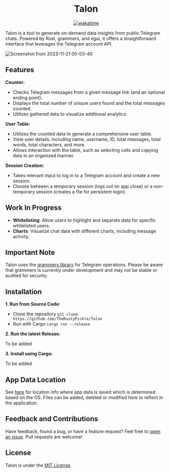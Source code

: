 <div align="center"><h1>Talon</h1></div>
<div align="center">
<a href="https://wakatime.com/badge/github/TheRustyPickle/Talon"><img src="https://wakatime.com/badge/github/TheRustyPickle/Talon.svg" alt="wakatime"></a>
</div>

Talon is a tool to generate on-demand data insights from public Telegram chats. Powered by Rust, grammers, and egui, it offers a straightforward interface that leverages the Telegram account API.

![Screenshot from 2023-11-21 00-03-40](https://github.com/TheRustyPickle/Talon/assets/35862475/b4e08326-d1bc-4048-ac5c-2d3092b4c345)

## Features

**Counter:**

- Checks Telegram messages from a given message link (and an optional ending point).
- Displays the total number of unique users found and the total messages counted.
- Utilizes gathered data to visualize additional analytics.

**User Table:**

- Utilizes the counted data to generate a comprehensive user table.
- View user details, including name, username, ID, total messages, total words, total characters, and more.
- Allows interaction with the table, such as selecting cells and copying data in an organized manner.

**Session Creation:**

- Takes relevant input to log in to a Telegram account and create a new session.
- Choose between a temporary session (logs out on app close) or a non-temporary session (creates a file for persistent login).

## Work In Progress

- **Whitelisting**: Allow users to highlight and separate data for specific whitelisted users.
- **Charts**: Visualize chat data with different charts, including message activity.

## Important Note

Talon uses the [grammers library](https://github.com/lonami/grammers) for Telegram operations. Please be aware that grammers is currently under development and may not be stable or audited for security.

## Installation

**1. Run from Source Code:**

- Clone the repository `git clone https://github.com/TheRustyPickle/Talon`
- Run with Cargo `cargo run --release`

**2. Run the latest Release:**

To be added

**3. Install using Cargo:**

To be added

## App Data Location

See [here](https://docs.rs/dirs/latest/dirs/fn.data_local_dir.html) for location info where app data is saved which is determined based on the OS. Files can be added, deleted or modified here to reflect in the application.

## Feedback and Contributions

Have feedback, found a bug, or have a feature request? Feel free to [open an issue](https://github.com/TheRustyPickle/Talon/issues/new). Pull requests are welcome!

## License

Talon is under the [MIT License](LICENSE).
